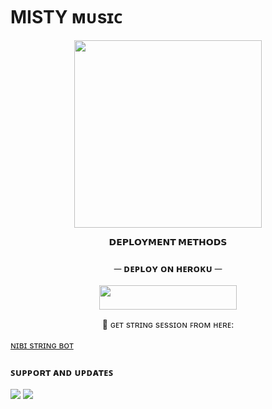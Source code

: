 # MISTY ᴍᴜsɪᴄ

<p align="center"><img src="https://graph.org/file/92484a4578afe8348ed74.jpg" width="300"></a></p>
<p align="center">


<p align="center">
<b>𝗗𝗘𝗣𝗟𝗢𝗬𝗠𝗘𝗡𝗧 𝗠𝗘𝗧𝗛𝗢𝗗𝗦</b>
</p>

<h3 align="center">
    ─ ᴅᴇᴩʟᴏʏ ᴏɴ ʜᴇʀᴏᴋᴜ ─
</h3>

<p align="center"><a href="https://dashboard.heroku.com/new?template=https://github.com/Anup8273/opbotnew"> <img src="https://img.shields.io/badge/Deploy%20On%20Heroku-black?style=for-the-badge&logo=heroku" width="220" height="38.45"/></a></p>

<p align="center">
    🧪 ɢᴇᴛ sᴛʀɪɴɢ sᴇssɪᴏɴ ꜰʀᴏᴍ ʜᴇʀᴇ:

[ɴɪʙɪ sᴛʀɪɴɢ ʙᴏᴛ](https://telegram.dog/NibiStringBot)

### ꜱᴜᴘᴘᴏʀᴛ ᴀɴᴅ ᴜᴘᴅᴀᴛᴇꜱ
<a href="https://telegram.dog/BlackWorldMF"><img src="https://img.shields.io/badge/Join-Group%20Support-black.svg?style=for-the-badge&logo=Telegram"></a> <a href="https://telegram.dog/TheBothub"><img src="https://img.shields.io/badge/Join-Updates%20Channel-black.svg?style=for-the-badge&logo=Telegram"></a>

 




